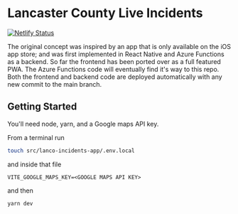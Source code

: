 # Lancaster County Live Incidents

[![Netlify Status](https://api.netlify.com/api/v1/badges/a304cedd-afca-4827-a3bd-34b272c23ad3/deploy-status)](https://app.netlify.com/sites/lanco-live-incidents/deploys)

The original concept was inspired by an app that is only available on the iOS app store; and was first implemented in React Native and Azure Functions as a backend.  So far the frontend has been ported over as a full featured PWA.  The Azure Functions code will eventually find it's way to this repo.  Both the frontend and backend code are deployed automatically with any new commit to the main branch.

## Getting Started

You'll need node, yarn, and a Google maps API key.

From a terminal run

```bash
touch src/lanco-incidents-app/.env.local
```

and inside that file 

```plain
VITE_GOOGLE_MAPS_KEY=<GOOGLE MAPS API KEY>
```

and then

```bash 
yarn dev
```
